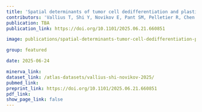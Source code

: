 ```yaml
---
title: 'Spatial determinants of tumor cell dedifferentiation and plasticity in primary cutaneous melanoma'
contributors: 'Vallius T, Shi Y, Novikov E, Pant SM, Pelletier R, Chen YA, Tefft JB, Johnson AN...Sorger PK. (2025).'
publication: TBA
publication_link: https://doi.org/10.1101/2025.06.21.660851

image: publications/spatial-determinants-tumor-cell-dedifferentiation-plasticity-in-primary-cutaneous-melanoma.jpg

group: featured

date: 2025-06-24

minerva_link:
dataset_link: /atlas-datasets/vallius-shi-novikov-2025/
pubmed_link:
preprint_link: https://doi.org/10.1101/2025.06.21.660851
pdf_link:
show_page_link: false
---
```

